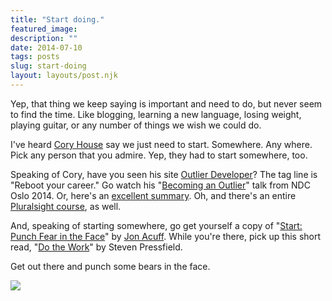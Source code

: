 ```yaml
---
title: "Start doing."
featured_image: 
description: ""
date: 2014-07-10
tags: posts
slug: start-doing
layout: layouts/post.njk
---
```




Yep, that thing we keep saying is important and need to do, but never seem to find the time. Like blogging, learning a new language, losing weight, playing guitar, or any number of things we wish we could do.

I've heard [Cory House](https://twitter.com/housecor) say we just need to start. Somewhere. Any where. Pick any person that you admire. Yep, they had to start somewhere, too.

Speaking of Cory, have you seen his site [Outlier Developer](http://www.outlierdeveloper.com/)? The tag line is "Reboot your career." Go watch his "[Becoming an Outlier](https://vimeo.com/97415346)" talk from NDC Oslo 2014. Or, here's an [excellent summary](http://theburningmonk.com/2014/06/ndc-oslo-2014-takeaways-from-career-reboot-for-the-developer-mind/). Oh, and there's an entire [Pluralsight course](http://pluralsight.com/training/Courses/TableOfContents/career-reboot-for-developer-mind), as well.

And, speaking of starting somewhere, go get yourself a copy of "[Start: Punch Fear in the Face](http://www.amazon.com/Start-Punch-Escape-Average-Matters-ebook/dp/B00CHVIVMY/ref=sr_1_1?ie=UTF8&qid=1404999518&sr=8-1)" by [Jon Acuff](http://acuff.me/). While you're there, pick up this short read, "[Do the Work](http://www.amazon.com/Do-Work-Steven-Pressfield-ebook/dp/B004PGO25O/ref=sr_1_1?s=books&ie=UTF8&qid=1404999903&sr=1-1)" by Steven Pressfield.

Get out there and punch some bears in the face.

![](/content/images/2014/Jul/bear-punch.jpg)



